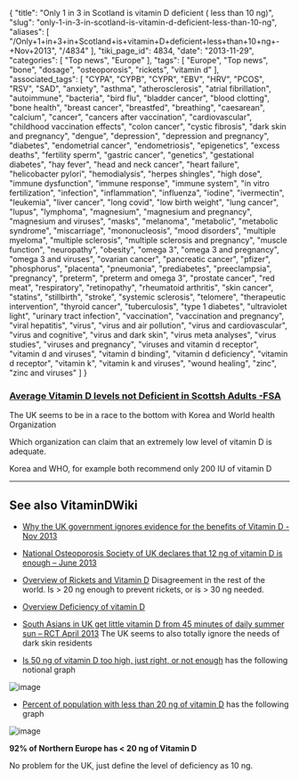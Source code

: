 {
    "title": "Only 1 in 3 in Scotland is vitamin D deficient ( less than 10 ng)",
    "slug": "only-1-in-3-in-scotland-is-vitamin-d-deficient-less-than-10-ng",
    "aliases": [
        "/Only+1+in+3+in+Scotland+is+vitamin+D+deficient+less+than+10+ng+-+Nov+2013",
        "/4834"
    ],
    "tiki_page_id": 4834,
    "date": "2013-11-29",
    "categories": [
        "Top news",
        "Europe"
    ],
    "tags": [
        "Europe",
        "Top news",
        "bone",
        "dosage",
        "osteoporosis",
        "rickets",
        "vitamin d"
    ],
    "associated_tags": [
        "CYPA",
        "CYPB",
        "CYPR",
        "EBV",
        "HRV",
        "PCOS",
        "RSV",
        "SAD",
        "anxiety",
        "asthma",
        "atherosclerosis",
        "atrial fibrillation",
        "autoimmune",
        "bacteria",
        "bird flu",
        "bladder cancer",
        "blood clotting",
        "bone health",
        "breast cancer",
        "breastfed",
        "breathing",
        "caesarean",
        "calcium",
        "cancer",
        "cancers after vaccination",
        "cardiovascular",
        "childhood vaccination effects",
        "colon cancer",
        "cystic fibrosis",
        "dark skin and pregnancy",
        "dengue",
        "depression",
        "depression and pregnancy",
        "diabetes",
        "endometrial cancer",
        "endometriosis",
        "epigenetics",
        "excess deaths",
        "fertility sperm",
        "gastric cancer",
        "genetics",
        "gestational diabetes",
        "hay fever",
        "head and neck cancer",
        "heart failure",
        "helicobacter pylori",
        "hemodialysis",
        "herpes shingles",
        "high dose",
        "immune dysfunction",
        "immune response",
        "immune system",
        "in vitro fertilization",
        "infection",
        "inflammation",
        "influenza",
        "iodine",
        "ivermectin",
        "leukemia",
        "liver cancer",
        "long covid",
        "low birth weight",
        "lung cancer",
        "lupus",
        "lymphoma",
        "magnesium",
        "magnesium and pregnancy",
        "magnesium and viruses",
        "masks",
        "melanoma",
        "metabolic",
        "metabolic syndrome",
        "miscarriage",
        "mononucleosis",
        "mood disorders",
        "multiple myeloma",
        "multiple sclerosis",
        "multiple sclerosis and pregnancy",
        "muscle function",
        "neuropathy",
        "obesity",
        "omega 3",
        "omega 3 and pregnancy",
        "omega 3 and viruses",
        "ovarian cancer",
        "pancreatic cancer",
        "pfizer",
        "phosphorus",
        "placenta",
        "pneumonia",
        "prediabetes",
        "preeclampsia",
        "pregnancy",
        "preterm",
        "preterm and omega 3",
        "prostate cancer",
        "red meat",
        "respiratory",
        "retinopathy",
        "rheumatoid arthritis",
        "skin cancer",
        "statins",
        "stillbirth",
        "stroke",
        "systemic sclerosis",
        "telomere",
        "therapeutic intervention",
        "thyroid cancer",
        "tuberculosis",
        "type 1 diabetes",
        "ultraviolet light",
        "urinary tract infection",
        "vaccination",
        "vaccination and pregnancy",
        "viral hepatitis",
        "virus",
        "virus and air pollution",
        "virus and cardiovascular",
        "virus and cognitive",
        "virus and dark skin",
        "virus meta analyses",
        "virus studies",
        "viruses and pregnancy",
        "viruses and vitamin d receptor",
        "vitamin d and viruses",
        "vitamin d binding",
        "vitamin d deficiency",
        "vitamin d receptor",
        "vitamin k",
        "vitamin k and viruses",
        "wound healing",
        "zinc",
        "zinc and viruses"
    ]
}


### [Average Vitamin D levels not Deficient in Scottsh Adults -FSA](http://www.nutraingredients.com/Consumer-Trends/Average-vitamin-D-levels-not-deficient-in-Scottish-adults-FSA)  
The UK seems to be in a race to the bottom with Korea and World health Organization

Which organization can claim that an extremely low level of vitamin D is adequate.

Korea and WHO, for example both recommend only 200 IU of vitamin D

---

## See also VitaminDWiki

* [Why the UK government ignores evidence for the benefits of Vitamin D - Nov 2013](/posts/why-the-uk-government-ignores-evidence-for-the-benefits-of-vitamin-d)

* [National Osteoporosis Society of UK declares that 12 ng of vitamin D is enough – June 2013](/posts/national-osteoporosis-society-of-uk-declares-that-12-ng-of-vitamin-d-is-enough)

* [Overview of Rickets and Vitamin D](/posts/overview-of-rickets-and-vitamin-d) Disagreement in the rest of the world. Is > 20 ng enough to prevent rickets, or is > 30 ng needed.

* [Overview Deficiency of vitamin D](/tags/overview-deficiency-of-vitamin-d.html)

* [South Asians in UK get little vitamin D from 45 minutes of daily summer sun – RCT April 2013](/posts/south-asians-in-uk-get-little-vitamin-d-from-45-minutes-of-daily-summer-sun-rct) The UK seems to also totally ignore the needs of dark skin residents

* [Is 50 ng of vitamin D too high, just right, or not enough](/tags/is-50-ng-of-vitamin-d-too-high-just-right-or-not-enough.html) has the following notional graph

<img src="/attachments/d3.mock.jpg" alt="image" style="max-width: 500px;">

* [Percent of population with less than 20 ng of vitamin D](/tags/percent-of-population-with-less-than-20-ng-of-vitamin-d.html) has the following graph

<img src="/attachments/d3.mock.jpg" alt="image">

 **92% of Northern Europe has < 20 ng of Vitamin D** 

No problem for the UK, just define the level of deficiency as 10 ng.